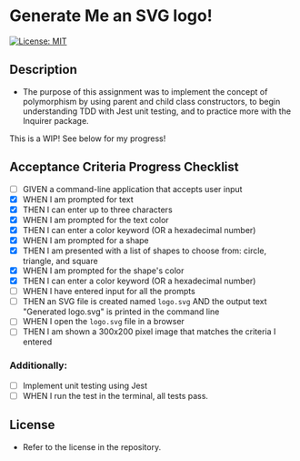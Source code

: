 # Generate Me an SVG logo!

[![License: MIT](https://img.shields.io/badge/License-MIT-yellow.svg)](https://opensource.org/licenses/MIT)

## Description

- The purpose of this assignment was to implement the concept of polymorphism by using parent and child class constructors, to begin understanding TDD with Jest unit testing, and to practice more with the Inquirer package.

This is a WIP! See below for my progress!

## Acceptance Criteria Progress Checklist

- [ ] GIVEN a command-line application that accepts user input
- [x] WHEN I am prompted for text
- [x] THEN I can enter up to three characters
- [x] WHEN I am prompted for the text color
- [x] THEN I can enter a color keyword (OR a hexadecimal number)
- [x] WHEN I am prompted for a shape
- [x] THEN I am presented with a list of shapes to choose from: circle, triangle, and square
- [x] WHEN I am prompted for the shape's color
- [x] THEN I can enter a color keyword (OR a hexadecimal number)
- [ ] WHEN I have entered input for all the prompts
- [ ] THEN an SVG file is created named `logo.svg`
      AND the output text "Generated logo.svg" is printed in the command line
- [ ] WHEN I open the `logo.svg` file in a browser
- [ ] THEN I am shown a 300x200 pixel image that matches the criteria I entered

### Additionally:

- [ ] Implement unit testing using Jest
- [ ] WHEN I run the test in the terminal, all tests pass.

## License

- Refer to the license in the repository.

